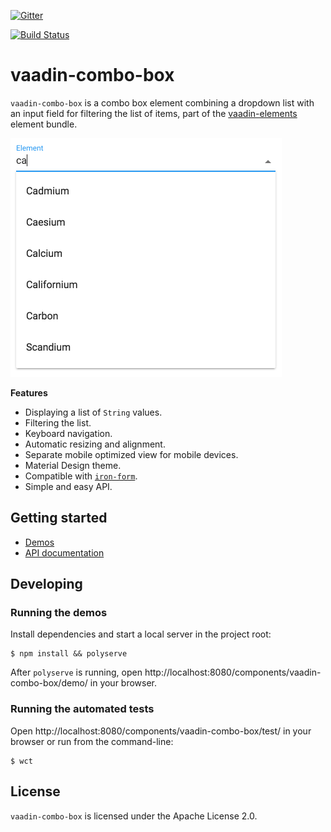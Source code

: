 [![Gitter](https://badges.gitter.im/Join%20Chat.svg)](https://gitter.im/vaadin/vaadin-elements?utm_source=badge&utm_medium=badge&utm_campaign=pr-badge)

[![Build Status](https://travis-ci.org/vaadin/vaadin-combo-box.svg?branch=master)](https://travis-ci.org/vaadin/vaadin-combo-box)

# vaadin-combo-box

`vaadin-combo-box` is a combo box element combining a dropdown list with an
input field for filtering the list of items, part of the
[vaadin-elements](https://github.com/vaadin/vaadin-elements) element bundle.

<img src="screenshot.png" width="434" alt="Screenshot of vaadin-combo-box" />

**Features**

 - Displaying a list of `String` values.
 - Filtering the list.
 - Keyboard navigation.
 - Automatic resizing and alignment.
 - Separate mobile optimized view for mobile devices.
 - Material Design theme.
 - Compatible with [`iron-form`](https://github.com/PolymerElements/iron-form).
 - Simple and easy API.

## Getting started

- [Demos](https://cdn.vaadin.com/vaadin-elements/master/vaadin-combo-box/demo/)
- [API documentation](https://cdn.vaadin.com/vaadin-elements/master/vaadin-combo-box/)

## Developing

### Running the demos

Install dependencies and start a local server in the project root:
```shell
$ npm install && polyserve
```

After `polyserve` is running, open http://localhost:8080/components/vaadin-combo-box/demo/ in your browser.

### Running the automated tests

Open http://localhost:8080/components/vaadin-combo-box/test/ in your browser or
run from the command-line:
```shell
$ wct
```

## License

`vaadin-combo-box` is licensed under the Apache License 2.0.
